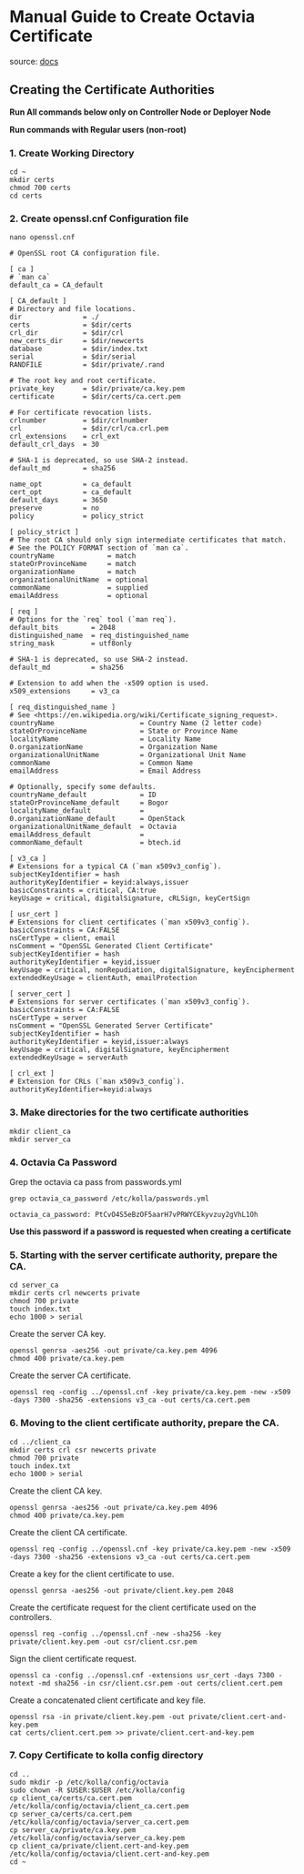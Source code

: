 # Manual Guide to Create Octavia Certificate 

source: [docs](https://docs.openstack.org/octavia/train/admin/guides/certificates.html)

## Creating the Certificate Authorities

**Run All commands below only on Controller Node or Deployer Node**

**Run commands with Regular users (non-root)**

### 1. Create Working Directory

```
cd ~
mkdir certs
chmod 700 certs
cd certs
```

### 2. Create openssl.cnf Configuration file

```
nano openssl.cnf
```

```
# OpenSSL root CA configuration file.

[ ca ]
# `man ca`
default_ca = CA_default

[ CA_default ]
# Directory and file locations.
dir               = ./
certs             = $dir/certs
crl_dir           = $dir/crl
new_certs_dir     = $dir/newcerts
database          = $dir/index.txt
serial            = $dir/serial
RANDFILE          = $dir/private/.rand

# The root key and root certificate.
private_key       = $dir/private/ca.key.pem
certificate       = $dir/certs/ca.cert.pem

# For certificate revocation lists.
crlnumber         = $dir/crlnumber
crl               = $dir/crl/ca.crl.pem
crl_extensions    = crl_ext
default_crl_days  = 30

# SHA-1 is deprecated, so use SHA-2 instead.
default_md        = sha256

name_opt          = ca_default
cert_opt          = ca_default
default_days      = 3650
preserve          = no
policy            = policy_strict

[ policy_strict ]
# The root CA should only sign intermediate certificates that match.
# See the POLICY FORMAT section of `man ca`.
countryName             = match
stateOrProvinceName     = match
organizationName        = match
organizationalUnitName  = optional
commonName              = supplied
emailAddress            = optional

[ req ]
# Options for the `req` tool (`man req`).
default_bits        = 2048
distinguished_name  = req_distinguished_name
string_mask         = utf8only

# SHA-1 is deprecated, so use SHA-2 instead.
default_md          = sha256

# Extension to add when the -x509 option is used.
x509_extensions     = v3_ca

[ req_distinguished_name ]
# See <https://en.wikipedia.org/wiki/Certificate_signing_request>.
countryName                     = Country Name (2 letter code)
stateOrProvinceName             = State or Province Name
localityName                    = Locality Name
0.organizationName              = Organization Name
organizationalUnitName          = Organizational Unit Name
commonName                      = Common Name
emailAddress                    = Email Address

# Optionally, specify some defaults.
countryName_default             = ID
stateOrProvinceName_default     = Bogor
localityName_default            =
0.organizationName_default      = OpenStack
organizationalUnitName_default  = Octavia
emailAddress_default            =
commonName_default              = btech.id

[ v3_ca ]
# Extensions for a typical CA (`man x509v3_config`).
subjectKeyIdentifier = hash
authorityKeyIdentifier = keyid:always,issuer
basicConstraints = critical, CA:true
keyUsage = critical, digitalSignature, cRLSign, keyCertSign

[ usr_cert ]
# Extensions for client certificates (`man x509v3_config`).
basicConstraints = CA:FALSE
nsCertType = client, email
nsComment = "OpenSSL Generated Client Certificate"
subjectKeyIdentifier = hash
authorityKeyIdentifier = keyid,issuer
keyUsage = critical, nonRepudiation, digitalSignature, keyEncipherment
extendedKeyUsage = clientAuth, emailProtection

[ server_cert ]
# Extensions for server certificates (`man x509v3_config`).
basicConstraints = CA:FALSE
nsCertType = server
nsComment = "OpenSSL Generated Server Certificate"
subjectKeyIdentifier = hash
authorityKeyIdentifier = keyid,issuer:always
keyUsage = critical, digitalSignature, keyEncipherment
extendedKeyUsage = serverAuth

[ crl_ext ]
# Extension for CRLs (`man x509v3_config`).
authorityKeyIdentifier=keyid:always
```

### 3. Make directories for the two certificate authorities

```
mkdir client_ca
mkdir server_ca
```

### 4. Octavia Ca Password

Grep the octavia ca pass from passwords.yml

```
grep octavia_ca_password /etc/kolla/passwords.yml 

octavia_ca_password: PtCvO4S5eBzOF5aarH7vPRWYCEkyvzuy2gVhL1Oh
```

__Use this password if a password is requested when creating a certificate__

### 5. Starting with the server certificate authority, prepare the CA.

```
cd server_ca
mkdir certs crl newcerts private
chmod 700 private
touch index.txt
echo 1000 > serial
```

Create the server CA key.

```
openssl genrsa -aes256 -out private/ca.key.pem 4096
chmod 400 private/ca.key.pem
```

Create the server CA certificate.

```
openssl req -config ../openssl.cnf -key private/ca.key.pem -new -x509 -days 7300 -sha256 -extensions v3_ca -out certs/ca.cert.pem
```

### 6. Moving to the client certificate authority, prepare the CA.

```
cd ../client_ca
mkdir certs crl csr newcerts private
chmod 700 private
touch index.txt
echo 1000 > serial
```

Create the client CA key.

```
openssl genrsa -aes256 -out private/ca.key.pem 4096
chmod 400 private/ca.key.pem
```

Create the client CA certificate.

```
openssl req -config ../openssl.cnf -key private/ca.key.pem -new -x509 -days 7300 -sha256 -extensions v3_ca -out certs/ca.cert.pem
```

Create a key for the client certificate to use.

```
openssl genrsa -aes256 -out private/client.key.pem 2048
```

Create the certificate request for the client certificate used on the controllers.

```
openssl req -config ../openssl.cnf -new -sha256 -key private/client.key.pem -out csr/client.csr.pem
```

Sign the client certificate request.

```
openssl ca -config ../openssl.cnf -extensions usr_cert -days 7300 -notext -md sha256 -in csr/client.csr.pem -out certs/client.cert.pem
```

Create a concatenated client certificate and key file.

```
openssl rsa -in private/client.key.pem -out private/client.cert-and-key.pem
cat certs/client.cert.pem >> private/client.cert-and-key.pem
```

### 7. Copy Certificate to kolla config directory

```
cd ..
sudo mkdir -p /etc/kolla/config/octavia
sudo chown -R $USER:$USER /etc/kolla/config
cp client_ca/certs/ca.cert.pem /etc/kolla/config/octavia/client_ca.cert.pem
cp server_ca/certs/ca.cert.pem /etc/kolla/config/octavia/server_ca.cert.pem
cp server_ca/private/ca.key.pem /etc/kolla/config/octavia/server_ca.key.pem
cp client_ca/private/client.cert-and-key.pem /etc/kolla/config/octavia/client.cert-and-key.pem
cd ~
```